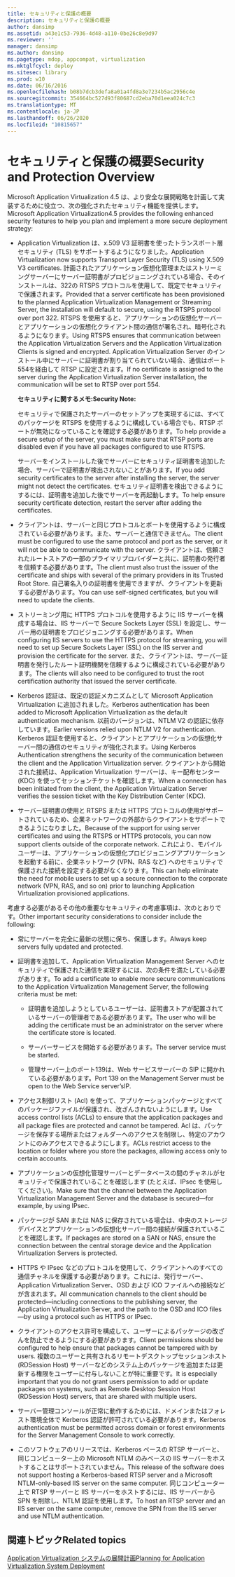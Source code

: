 ```yaml
---
title: セキュリティと保護の概要
description: セキュリティと保護の概要
author: dansimp
ms.assetid: a43e1c53-7936-4d48-a110-0be26c8e9d97
ms.reviewer: ''
manager: dansimp
ms.author: dansimp
ms.pagetype: mdop, appcompat, virtualization
ms.mktglfcycl: deploy
ms.sitesec: library
ms.prod: w10
ms.date: 06/16/2016
ms.openlocfilehash: b08b7dcb3defa8a01a4fd8a3e7234b5ac2956c4e
ms.sourcegitcommit: 354664bc527d93f80687cd2eba70d1eea024c7c3
ms.translationtype: MT
ms.contentlocale: ja-JP
ms.lasthandoff: 06/26/2020
ms.locfileid: "10815657"
---
```

# <span data-ttu-id="bad25-103">セキュリティと保護の概要</span><span class="sxs-lookup"><span data-stu-id="bad25-103">Security and Protection Overview</span></span>


<span data-ttu-id="bad25-104">Microsoft Application Virtualization 4.5 は、より安全な展開戦略を計画して実装するために役立つ、次の強化されたセキュリティ機能を提供します。</span><span class="sxs-lookup"><span data-stu-id="bad25-104">Microsoft Application Virtualization4.5 provides the following enhanced security features to help you plan and implement a more secure deployment strategy:</span></span>

-   <span data-ttu-id="bad25-105">Application Virtualization は、x.509 V3 証明書を使ったトランスポート層セキュリティ (TLS) をサポートするようになりました。</span><span class="sxs-lookup"><span data-stu-id="bad25-105">Application Virtualization now supports Transport Layer Security (TLS) using X.509 V3 certificates.</span></span> <span data-ttu-id="bad25-106">計画されたアプリケーション仮想化管理またはストリーミングサーバーにサーバー証明書がプロビジョニングされている場合、そのインストールは、322の RTSPS プロトコルを使用して、既定でセキュリティで保護されます。</span><span class="sxs-lookup"><span data-stu-id="bad25-106">Provided that a server certificate has been provisioned to the planned Application Virtualization Management or Streaming Server, the installation will default to secure, using the RTSPS protocol over port 322.</span></span> <span data-ttu-id="bad25-107">RTSPS を使用すると、アプリケーションの仮想化サーバーとアプリケーションの仮想化クライアント間の通信が署名され、暗号化されるようになります。</span><span class="sxs-lookup"><span data-stu-id="bad25-107">Using RTSPS ensures that communication between the Application Virtualization Servers and the Application Virtualization Clients is signed and encrypted.</span></span> <span data-ttu-id="bad25-108">Application Virtualization Server のインストール中にサーバーに証明書が割り当てられていない場合、通信はポート554を経由して RTSP に設定されます。</span><span class="sxs-lookup"><span data-stu-id="bad25-108">If no certificate is assigned to the server during the Application Virtualization Server installation, the communication will be set to RTSP over port 554.</span></span>

    **<span data-ttu-id="bad25-109">セキュリティに関するメモ:</span><span class="sxs-lookup"><span data-stu-id="bad25-109">Security Note:</span></span>**

    <span data-ttu-id="bad25-110">セキュリティで保護されたサーバーのセットアップを実現するには、すべてのパッケージを RTSPS を使用するように構成している場合でも、RTSP ポートが無効になっていることを確認する必要があります。</span><span class="sxs-lookup"><span data-stu-id="bad25-110">To help provide a secure setup of the server, you must make sure that RTSP ports are disabled even if you have all packages configured to use RTSPS.</span></span>

    <span data-ttu-id="bad25-111">サーバーをインストールした後でサーバーにセキュリティ証明書を追加した場合、サーバーで証明書が検出されないことがあります。</span><span class="sxs-lookup"><span data-stu-id="bad25-111">If you add security certificates to the server after installing the server, the server might not detect the certificates.</span></span> <span data-ttu-id="bad25-112">セキュリティ証明書を検出できるようにするには、証明書を追加した後でサーバーを再起動します。</span><span class="sxs-lookup"><span data-stu-id="bad25-112">To help ensure security certificate detection, restart the server after adding the certificates.</span></span>

-   <span data-ttu-id="bad25-113">クライアントは、サーバーと同じプロトコルとポートを使用するように構成されている必要があります。また、サーバーと通信できません。</span><span class="sxs-lookup"><span data-stu-id="bad25-113">The client must be configured to use the same protocol and port as the server, or it will not be able to communicate with the server.</span></span> <span data-ttu-id="bad25-114">クライアントは、信頼されたルートストアの一部のプライマリプロバイダーと共に、証明書の発行者を信頼する必要があります。</span><span class="sxs-lookup"><span data-stu-id="bad25-114">The client must also trust the issuer of the certificate and ships with several of the primary providers in its Trusted Root Store.</span></span> <span data-ttu-id="bad25-115">自己署名入りの証明書を使用できますが、クライアントを更新する必要があります。</span><span class="sxs-lookup"><span data-stu-id="bad25-115">You can use self-signed certificates, but you will need to update the clients.</span></span>

-   <span data-ttu-id="bad25-116">ストリーミング用に HTTPS プロトコルを使用するように IIS サーバーを構成する場合は、IIS サーバーで Secure Sockets Layer (SSL) を設定し、サーバー用の証明書をプロビジョニングする必要があります。</span><span class="sxs-lookup"><span data-stu-id="bad25-116">When configuring IIS servers to use the HTTPS protocol for streaming, you will need to set up Secure Sockets Layer (SSL) on the IIS server and provision the certificate for the server.</span></span> <span data-ttu-id="bad25-117">また、クライアントは、サーバー証明書を発行したルート証明機関を信頼するように構成されている必要があります。</span><span class="sxs-lookup"><span data-stu-id="bad25-117">The clients will also need to be configured to trust the root certification authority that issued the server certificate.</span></span>

-   <span data-ttu-id="bad25-118">Kerberos 認証は、既定の認証メカニズムとして Microsoft Application Virtualization に追加されました。</span><span class="sxs-lookup"><span data-stu-id="bad25-118">Kerberos authentication has been added to Microsoft Application Virtualization as the default authentication mechanism.</span></span> <span data-ttu-id="bad25-119">以前のバージョンは、NTLM V2 の認証に依存しています。</span><span class="sxs-lookup"><span data-stu-id="bad25-119">Earlier versions relied upon NTLM V2 for authentication.</span></span> <span data-ttu-id="bad25-120">Kerberos 認証を使用すると、クライアントとアプリケーションの仮想化サーバー間の通信のセキュリティが強化されます。</span><span class="sxs-lookup"><span data-stu-id="bad25-120">Using Kerberos Authentication strengthens the security of the communication between the client and the Application Virtualization server.</span></span> <span data-ttu-id="bad25-121">クライアントから開始された接続は、Application Virtualization サーバーは、キー配布センター (KDC) を使ってセッションチケットを確認します。</span><span class="sxs-lookup"><span data-stu-id="bad25-121">When a connection has been initiated from the client, the Application Virtualization Server verifies the session ticket with the Key Distribution Center (KDC).</span></span>

-   <span data-ttu-id="bad25-122">サーバー証明書の使用と RTSPS または HTTPS プロトコルの使用がサポートされているため、企業ネットワークの外部からクライアントをサポートできるようになりました。</span><span class="sxs-lookup"><span data-stu-id="bad25-122">Because of the support for using server certificates and using the RTSPS or HTTPS protocols, you can now support clients outside of the corporate network.</span></span> <span data-ttu-id="bad25-123">これにより、モバイルユーザーは、アプリケーションの仮想化プロビジョニングアプリケーションを起動する前に、企業ネットワーク (VPN、RAS など) へのセキュリティで保護された接続を設定する必要がなくなります。</span><span class="sxs-lookup"><span data-stu-id="bad25-123">This can help eliminate the need for mobile users to set up a secure connection to the corporate network (VPN, RAS, and so on) prior to launching Application Virtualization provisioned applications.</span></span>

<span data-ttu-id="bad25-124">考慮する必要があるその他の重要なセキュリティの考慮事項は、次のとおりです。</span><span class="sxs-lookup"><span data-stu-id="bad25-124">Other important security considerations to consider include the following:</span></span>

-   <span data-ttu-id="bad25-125">常にサーバーを完全に最新の状態に保ち、保護します。</span><span class="sxs-lookup"><span data-stu-id="bad25-125">Always keep servers fully updated and protected.</span></span>

-   <span data-ttu-id="bad25-126">証明書を追加して、Application Virtualization Management Server へのセキュリティで保護された通信を実現するには、次の条件を満たしている必要があります。</span><span class="sxs-lookup"><span data-stu-id="bad25-126">To add a certificate to enable more secure communications to the Application Virtualization Management Server, the following criteria must be met:</span></span>

    -   <span data-ttu-id="bad25-127">証明書を追加しようとしているユーザーは、証明書ストアが配置されているサーバーの管理者である必要があります。</span><span class="sxs-lookup"><span data-stu-id="bad25-127">The user who will be adding the certificate must be an administrator on the server where the certificate store is located.</span></span>

    -   <span data-ttu-id="bad25-128">サーバーサービスを開始する必要があります。</span><span class="sxs-lookup"><span data-stu-id="bad25-128">The server service must be started.</span></span>

    -   <span data-ttu-id="bad25-129">管理サーバー上のポート139は、Web サービスサーバーの SIP に開かれている必要があります。</span><span class="sxs-lookup"><span data-stu-id="bad25-129">Port 139 on the Management Server must be open to the Web Service server’sIP.</span></span>

-   <span data-ttu-id="bad25-130">アクセス制御リスト (Acl) を使って、アプリケーションパッケージとすべてのパッケージファイルが保護され、改ざんされないようにします。</span><span class="sxs-lookup"><span data-stu-id="bad25-130">Use access control lists (ACLs) to ensure that the application packages and all package files are protected and cannot be tampered.</span></span> <span data-ttu-id="bad25-131">Acl は、パッケージを保存する場所またはフォルダーへのアクセスを制限し、特定のアカウントにのみアクセスできるようにします。</span><span class="sxs-lookup"><span data-stu-id="bad25-131">ACLs restrict access to the location or folder where you store the packages, allowing access only to certain accounts.</span></span>

-   <span data-ttu-id="bad25-132">アプリケーションの仮想化管理サーバーとデータベースの間のチャネルがセキュリティで保護されていることを確認します (たとえば、IPsec を使用してください)。</span><span class="sxs-lookup"><span data-stu-id="bad25-132">Make sure that the channel between the Application Virtualization Management Server and the database is secured—for example, by using IPsec.</span></span>

-   <span data-ttu-id="bad25-133">パッケージが SAN または NAS に保存されている場合は、中央のストレージデバイスとアプリケーションの仮想化サーバー間の接続が保護されていることを確認します。</span><span class="sxs-lookup"><span data-stu-id="bad25-133">If packages are stored on a SAN or NAS, ensure the connection between the central storage device and the Application Virtualization Servers is protected.</span></span>

-   <span data-ttu-id="bad25-134">HTTPS や IPsec などのプロトコルを使用して、クライアントへのすべての通信チャネルを保護する必要があります。これには、発行サーバー、Application Virtualization Server、OSD および ICO ファイルへの接続などが含まれます。</span><span class="sxs-lookup"><span data-stu-id="bad25-134">All communication channels to the client should be protected—including connections to the publishing server, the Application Virtualization Server, and the path to the OSD and ICO files—by using a protocol such as HTTPS or IPsec.</span></span> 

-   <span data-ttu-id="bad25-135">クライアントのアクセス許可を構成して、ユーザーによるパッケージの改ざんを防止できるようにする必要があります。</span><span class="sxs-lookup"><span data-stu-id="bad25-135">Client permissions should be configured to help ensure that packages cannot be tampered with by users.</span></span> <span data-ttu-id="bad25-136">複数のユーザーと共有されるリモートデスクトップセッションホスト (RDSession Host) サーバーなどのシステム上のパッケージを追加または更新する権限をユーザーに付与しないことが特に重要です。</span><span class="sxs-lookup"><span data-stu-id="bad25-136">It is especially important that you do not grant users permission to add or update packages on systems, such as Remote Desktop Session Host (RDSession Host) servers, that are shared with multiple users.</span></span>

-   <span data-ttu-id="bad25-137">サーバー管理コンソールが正常に動作するためには、ドメインまたはフォレスト環境全体で Kerberos 認証が許可されている必要があります。</span><span class="sxs-lookup"><span data-stu-id="bad25-137">Kerberos authentication must be permitted across domain or forest environments for the Server Management Console to work correctly.</span></span>

-   <span data-ttu-id="bad25-138">このソフトウェアのリリースでは、Kerberos ベースの RTSP サーバーと、同じコンピューター上の Microsoft NTLM のみベースの IIS サーバーをホストすることはサポートされていません。</span><span class="sxs-lookup"><span data-stu-id="bad25-138">This release of the software does not support hosting a Kerberos-based RTSP server and a Microsoft NTLM-only-based IIS server on the same computer.</span></span> <span data-ttu-id="bad25-139">同じコンピューター上で RTSP サーバーと IIS サーバーをホストするには、IIS サーバーから SPN を削除し、NTLM 認証を使用します。</span><span class="sxs-lookup"><span data-stu-id="bad25-139">To host an RTSP server and an IIS server on the same computer, remove the SPN from the IIS server and use NTLM authentication.</span></span>

## <span data-ttu-id="bad25-140">関連トピック</span><span class="sxs-lookup"><span data-stu-id="bad25-140">Related topics</span></span>


[<span data-ttu-id="bad25-141">Application Virtualization システムの展開計画</span><span class="sxs-lookup"><span data-stu-id="bad25-141">Planning for Application Virtualization System Deployment</span></span>](planning-for-application-virtualization-system-deployment.md)

 

 





